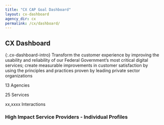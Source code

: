 ```yaml
---
title: "CX CAP Goal Dashboard"
layout: cx-dashboard
agency_dir: cx
permalink: /cx/dashboard/
---
```


## CX Dashboard

{:.cx-dashboard-intro}
Transform the customer experience by improving the usability and reliability of our Federal Government’s most critical digital services; create measurable improvements in customer satisfaction by using the principles and practices proven by leading private sector organizations

13 Agencies

25 Services

xx,xxxx Interactions

### High Impact Service Providers - Individual Profiles